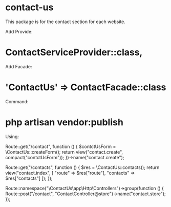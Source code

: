 # contact-us

This package is for the contact section for each website.

Add Provide:
# ContactServiceProvider::class,

Add Facade:
# 'ContactUs' => ContactFacade::class

Command:
# php artisan vendor:publish

Using:

Route::get("/contact", function () {
    $contctUsForm = \ContactUs::createForm();
    return view("contact.create", compact("contctUsForm"));
})->name("contact.create");


Route::get("/contacts", function () {
    $res = \ContactUs::contacts();
    return view("contact.index", [
        "route" => $res["route"],
        "contacts" => $res["contacts"]
    ]);
});

Route::namespace("\ContactUs\app\Http\Controllers")->group(function () {
    Route::post("/contact", "ContactController@store")->name("contact.store");
});
